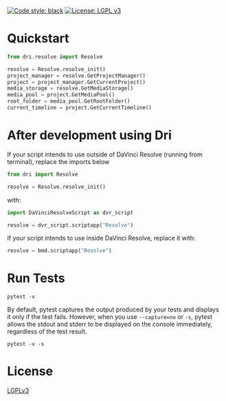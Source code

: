 [![Code style: black](https://img.shields.io/badge/code%20style-black-000000.svg)](https://github.com/psf/black)
[![License: LGPL v3](https://img.shields.io/badge/License-LGPL_v3-blue.svg)](https://www.gnu.org/licenses/lgpl-3.0)

# Quickstart

```py
from dri.resolve import Resolve

resolve = Resolve.resolve_init()
project_manager = resolve.GetProjectManager()
project = project_manager.GetCurrentProject()
media_storage = resolve.GetMediaStorage()
media_pool = project.GetMediaPool()
root_folder = media_pool.GetRootFolder()
current_timeline = project.GetCurrentTimeline()
```

# After development using Dri

If your script intends to use outside of DaVinci Resolve (running from terminal), replace the imports below

```python
from dri import Resolve

resolve = Resolve.resolve_init()
```

with:

```python
import DaVinciResolveScript as dvr_script

resolve = dvr_script.scriptapp("Resolve")
```

If your script intends to use inside DaVinci Resolve, replace it with:

```python
resolve = bmd.scriptapp("Resolve")
```

# Run Tests

```shell
pytest -v
```

By default, pytest captures the output produced by your tests and displays it only if
the test fails. However, when you use `--capture=no` or `-s`, pytest allows the stdout
and stderr to be displayed on the console immediately, regardless of the test result.

```shell
pytest -v -s
```

# License

[LGPLv3](LICENSE)
